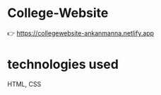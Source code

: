 # College-Website





👉   https://collegewebsite-ankanmanna.netlify.app


# technologies used
  HTML, CSS
